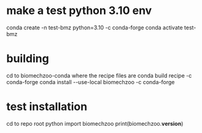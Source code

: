 # make a test python 3.10 env
conda create -n test-bmz python=3.10 -c conda-forge
conda activate test-bmz

# building
cd to biomechzoo-conda where the recipe files are
conda build recipe -c conda-forge
conda install --use-local biomechzoo -c conda-forge

# test installation
cd to repo root
python
import biomechzoo
print(biomechzoo.__version__)  